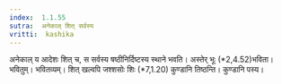 ```yaml
---
index:  1.1.55
sutra:  अनेकाल् शित् सर्वस्य
vritti:  kashika 
---
```


अनेकाल् य आदेशः शित् च, स सर्वस्य षष्ठीनिर्दिष्टस्य स्थाने भवति। अस्तेर् भूः (*2,4.52)भविता। भवितुम्। भवितव्यम्। शित् खल्वपि जश्शसोः शिः (*7,1.20) कुण्डानि तिष्ठन्ति। कुण्डानि पस्य।

